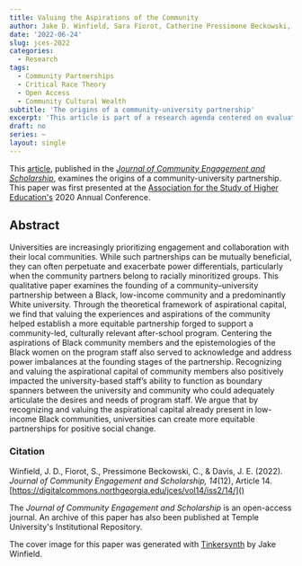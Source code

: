 ```yaml
---
title: Valuing the Aspirations of the Community
author: Jake D. Winfield, Sara Fiorot, Catherine Pressimone Beckowski, & James Earl Davis
date: '2022-06-24'
slug: jces-2022
categories:
  - Research
tags:
  - Community Partnerships
  - Critical Race Theory
  - Open Access
  - Community Cultural Wealth
subtitle: 'The origins of a community-university partnership'
excerpt: 'This article is part of a research agenda centered on evaluating and understanding an after-school program designed by Black women community members to serve students in their local community. Here we examine the origins of the partnership between the community and the neighboring university.'
draft: no
series: ~
layout: single
---
```

This [article](https://digitalcommons.northgeorgia.edu/jces/vol14/iss2/14/), published in the [*Journal of Community Engagement and Scholarship*](https://digitalcommons.northgeorgia.edu/jces/), examines the origins of a community-university partnership. This paper was first presented at the [Association for the Study of Higher Education's](https://www.ashe.ws) 2020 Annual Conference. 

## Abstract
Universities are increasingly prioritizing engagement and collaboration with their local communities. While such partnerships can be mutually beneficial, they can often perpetuate and exacerbate power differentials, particularly when the community partners belong to racially minoritized groups. This qualitative paper examines the founding of a community–university partnership between a Black, low-income community and a predominantly White university. Through the theoretical framework of aspirational capital, we find that valuing the experiences and aspirations of the community helped establish a more equitable partnership forged to support a community-led, culturally relevant after-school program. Centering the aspirations of Black community members and the epistemologies of the Black women on the program staff also served to acknowledge and address power imbalances at the founding stages of the partnership. Recognizing and valuing the aspirational capital of community members also positively impacted the university-based staff’s ability to function as boundary spanners between the university and community who could adequately articulate the desires and needs of program staff. We argue that by recognizing and valuing the aspirational capital already present in low-income Black communities, universities can create more equitable partnerships for positive social change.

### Citation
Winfield, J. D., Fiorot, S., Pressimone Beckowski, C., & Davis, J. E. (2022). *Journal of Community Engagement and Scholarship, 14*(12), Article 14. [https://digitalcommons.northgeorgia.edu/jces/vol14/iss2/14/]()

The *Journal of Community Engagement and Scholarship* is an open-access journal. An archive of this paper has also been published at Temple University's Institutional Repository.

The cover image for this paper was generated with [Tinkersynth](https://tinkersynth.com) by Jake Winfield.
